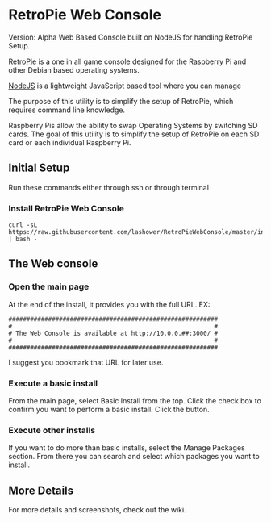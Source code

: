 # RetroPie Web Console
Version: Alpha
Web Based Console built on NodeJS for handling RetroPie Setup.

[RetroPie](https://retropie.org.uk/) is a one in all game console designed for the Raspberry Pi and other Debian based operating systems.

[NodeJS](https://nodejs.org/en/) is a lightweight JavaScript based tool where you can manage 

The purpose of this utility is to simplify the setup of RetroPie, which requires command line knowledge.

Raspberry Pis allow the ability to swap Operating Systems by switching SD cards. The goal of this utility is to simplify the setup of RetroPie on each SD card or each individual Raspberry Pi.

## Initial Setup

Run these commands either through ssh or through terminal
### Install RetroPie Web Console
```
curl -sL https://raw.githubusercontent.com/lashower/RetroPieWebConsole/master/install.sh | bash -
```

## The Web console
### Open the main page
At the end of the install, it provides you with the full URL. EX:
```
##########################################################
#                                                        #
# The Web Console is available at http://10.0.0.##:3000/ #
#                                                        #
##########################################################
```

I suggest you bookmark that URL for later use.

### Execute a basic install
From the main page, select Basic Install from the top.
Click the check box to confirm you want to perform a basic install.
Click the button.

### Execute other installs
If you want to do more than basic installs, select the Manage Packages section.
From there you can search and select which packages you want to install.

## More Details
For more details and screenshots, check out the wiki.
